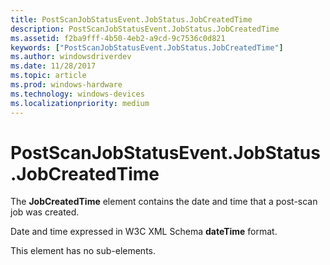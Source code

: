 ```yaml
---
title: PostScanJobStatusEvent.JobStatus.JobCreatedTime
description: PostScanJobStatusEvent.JobStatus.JobCreatedTime
ms.assetid: f2ba9fff-4b50-4eb2-a9cd-9c7536c0d821
keywords: ["PostScanJobStatusEvent.JobStatus.JobCreatedTime"]
ms.author: windowsdriverdev
ms.date: 11/28/2017
ms.topic: article
ms.prod: windows-hardware
ms.technology: windows-devices
ms.localizationpriority: medium
---
```


# PostScanJobStatusEvent.JobStatus.JobCreatedTime


The **JobCreatedTime** element contains the date and time that a post-scan job was created.

Date and time expressed in W3C XML Schema **dateTime** format.

This element has no sub-elements.

 

 





